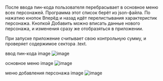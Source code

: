 После ввода пин-кода пользователя перебрасывает в основное меню всех персонажей. Программа этот список берёт из json-файла. По нажатию кнопок Вперёд и назад идёт перелистывания характеристик персонажа. Кнопкой Добавить можно вписать данные нового персонажа, и изменения сразу же отобразяться в приложении.

При запуске приложение считывает свою контрольную сумму, и проверяет содержимое сектора .text.

ввод пин-кода image
![image](https://github.com/PIRATtt/201_351_Krisanov/assets/77304210/d87884cb-aca1-4d6e-b2da-a7e2556e2f4a)


основное меню image
![image](https://github.com/PIRATtt/201_351_Krisanov/assets/77304210/e8a62b31-e2b8-4e89-8174-5cc9b4a4bf36)

меню добавления персонажа image
![image](https://github.com/PIRATtt/201_351_Krisanov/assets/77304210/7b06515a-325f-4513-996f-933dcb22b87c)
